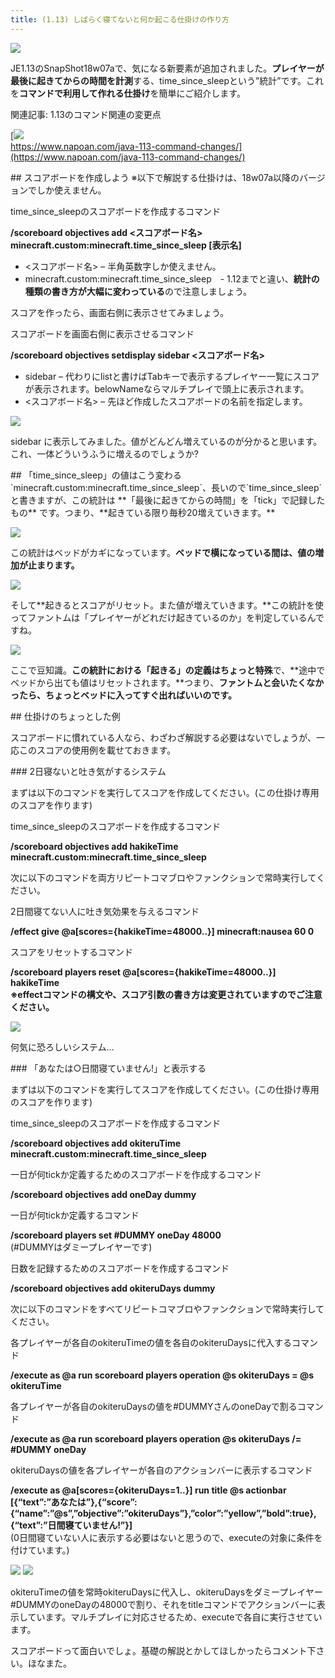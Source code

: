 ```yaml
---
title: (1.13) しばらく寝てないと何か起こる仕掛けの作り方
---
```


![](https://cdn-ak.f.st-hatena.com/images/fotolife/s/sasigume/20210208/20210208110121.png)

JE1.13のSnapShot18w07aで、気になる新要素が追加されました。**プレイヤーが最後に起きてからの時間を計測**する、time\_since\_sleepという”統計”です。これを**コマンドで利用して作れる仕掛け**を簡単にご紹介します。

関連記事: 1.13のコマンド関連の変更点

[![](https://cdn-ak.f.st-hatena.com/images/fotolife/s/sasigume/20210208/20210208103811.png)  
https://www.napoan.com/java-113-command-changes/](https://www.napoan.com/java-113-command-changes/)

\## スコアボードを作成しよう ※以下で解説する仕掛けは、18w07a以降のバージョンでしか使えません。

time\_since\_sleepのスコアボードを作成するコマンド

**/scoreboard objectives add <スコアボード名> minecraft.custom:minecraft.time\_since\_sleep \[表示名\]**

*   <スコアボード名> – 半角英数字しか使えません。
*   minecraft.custom:minecraft.time\_since\_sleep　- 1.12までと違い、**統計の種類の書き方が大幅に変わっている**ので注意しましょう。

スコアを作ったら、画面右側に表示させてみましょう。

スコアボードを画面右側に表示させるコマンド

**/scoreboard objectives setdisplay sidebar <スコアボード名>**

*   sidebar – 代わりにlistと書けばTabキーで表示するプレイヤー一覧にスコアが表示されます。belowNameならマルチプレイで頭上に表示されます。
*   <スコアボード名> – 先ほど作成したスコアボードの名前を指定します。

![](https://cdn-ak.f.st-hatena.com/images/fotolife/s/sasigume/20210208/20210208094617.png)

sidebar に表示してみました。値がどんどん増えているのが分かると思います。これ、一体どういうふうに増えるのでしょうか?

\## 「time\_since\_sleep」の値はこう変わる \`minecraft.custom:minecraft.time\_since\_sleep\`、長いので\`time\_since\_sleep\`と書きますが、この統計は \*\*「最後に起きてからの時間」を「tick」で記録したもの\*\* です。つまり、\*\*起きている限り毎秒20増えていきます。\*\*

![](https://cdn-ak.f.st-hatena.com/images/fotolife/s/sasigume/20210208/20210208123606.png)

この統計はベッドがカギになっています。**ベッドで横になっている間は、値の増加が止まります。**

![](https://cdn-ak.f.st-hatena.com/images/fotolife/s/sasigume/20210208/20210208110627.png)

そして**起きるとスコアがリセット。また値が増えていきます。**この統計を使ってファントムは「プレイヤーがどれだけ起きているのか」を判定しているんですね。

![](https://cdn-ak.f.st-hatena.com/images/fotolife/s/sasigume/20210208/20210208104138.png)

ここで豆知識。**この統計における「起きる」の定義はちょっと特殊**で、**途中でベッドから出ても値はリセットされます。**つまり、**ファントムと会いたくなかったら、ちょっとベッドに入ってすぐ出ればいいのです。**

\## 仕掛けのちょっとした例

スコアボードに慣れている人なら、わざわざ解説する必要はないでしょうが、一応このスコアの使用例を載せておきます。

\### 2日寝ないと吐き気がするシステム

まずは以下のコマンドを実行してスコアを作成してください。(この仕掛け専用のスコアを作ります)

time\_since\_sleepのスコアボードを作成するコマンド

**/scoreboard objectives add hakikeTime minecraft.custom:minecraft.time\_since\_sleep**

次に以下のコマンドを両方リピートコマブロやファンクションで常時実行してください。

2日間寝てない人に吐き気効果を与えるコマンド

**/effect give @a\[scores={hakikeTime=48000..}\] minecraft:nausea 60 0**

スコアをリセットするコマンド

**/scoreboard players reset @a\[scores={hakikeTime=48000..}\] hakikeTime**  
**※effectコマンドの構文や、スコア引数の書き方は変更されていますのでご注意ください。**

![](https://cdn-ak.f.st-hatena.com/images/fotolife/s/sasigume/20210208/20210208094620.png)

何気に恐ろしいシステム…

\### 「あなたは○日間寝ていません!」と表示する

まずは以下のコマンドを実行してスコアを作成してください。(この仕掛け専用のスコアを作ります)

time\_since\_sleepのスコアボードを作成するコマンド

**/scoreboard objectives add okiteruTime minecraft.custom:minecraft.time\_since\_sleep**

一日が何tickか定義するためのスコアボードを作成するコマンド

**/scoreboard objectives add oneDay dummy**

一日が何tickか定義するコマンド

**/scoreboard players set #DUMMY oneDay 48000**  
(#DUMMYはダミープレイヤーです)

日数を記録するためのスコアボードを作成するコマンド

**/scoreboard objectives add okiteruDays dummy**

次に以下のコマンドをすべてリピートコマブロやファンクションで常時実行してください。

各プレイヤーが各自のokiteruTimeの値を各自のokiteruDaysに代入するコマンド

**/execute as @a run scoreboard players operation @s okiteruDays = @s okiteruTime**

各プレイヤーが各自のokiteruDaysの値を#DUMMYさんのoneDayで割るコマンド

**/execute as @a run scoreboard players operation @s okiteruDays /= #DUMMY oneDay**

okiteruDaysの値を各プレイヤーが各自のアクションバーに表示するコマンド

**/execute as @a\[scores={okiteruDays=1..}\] run title @s actionbar \[{“text”:”あなたは”},{“score”:{“name”:”@s”,”objective”:”okiteruDays”},”color”:”yellow”,”bold”:true},{“text”:”日間寝ていません!”}\]**  
(0日間寝ていない人に表示する必要はないと思うので、executeの対象に条件を付けています。)

![](https://cdn-ak.f.st-hatena.com/images/fotolife/s/sasigume/20210208/20210208094624.png) ![](https://cdn-ak.f.st-hatena.com/images/fotolife/s/sasigume/20210208/20210208094628.png)

okiteruTimeの値を常時okiteruDaysに代入し、okiteruDaysをダミープレイヤー#DUMMYのoneDayの48000で割り、それをtitleコマンドでアクションバーに表示しています。マルチプレイに対応させるため、executeで各自に実行させています。

スコアボードって面白いでしょ。基礎の解説とかしてほしかったらコメント下さい。ほなまた。
